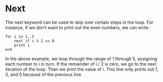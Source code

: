 # Next

The next keyword can be used to skip over certain steps in the loop. For instance, if we don’t want to print out the even numbers, we can write:

    for i in 1..5
        next if i % 2 == 0
        print i
    end

In the above example, we loop through the range of 1 through 5, assigning each number to i in turn.
If the remainder of i / 2 is zero, we go to the next iteration of the loop.
Then we print the value of i. This line only prints out 1, 3, and 5 because of the previous line.
